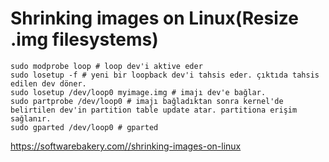 # Shrinking images on Linux(Resize .img filesystems)
```
sudo modprobe loop # loop dev'i aktive eder
sudo losetup -f # yeni bir loopback dev'i tahsis eder. çıktıda tahsis edilen dev döner.
sudo losetup /dev/loop0 myimage.img # imajı dev'e bağlar.
sudo partprobe /dev/loop0 # imajı bağladıktan sonra kernel'de belirtilen dev'in partition table update atar. partitiona erişim sağlanır.
sudo gparted /dev/loop0 # gparted
```

https://softwarebakery.com//shrinking-images-on-linux
